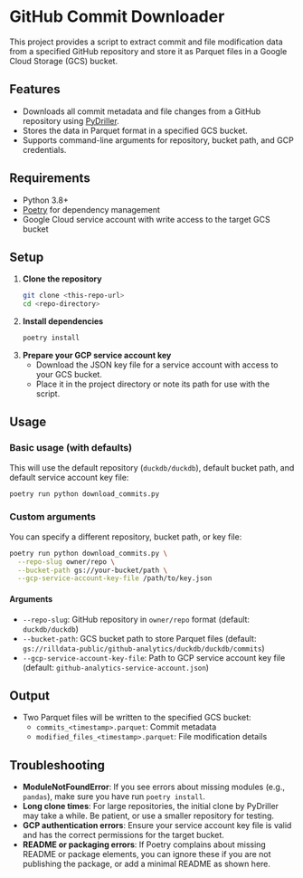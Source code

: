 # GitHub Commit Downloader

This project provides a script to extract commit and file modification data from a specified GitHub repository and store it as Parquet files in a Google Cloud Storage (GCS) bucket.

## Features

- Downloads all commit metadata and file changes from a GitHub repository using [PyDriller](https://github.com/ishepard/pydriller).
- Stores the data in Parquet format in a specified GCS bucket.
- Supports command-line arguments for repository, bucket path, and GCP credentials.

## Requirements

- Python 3.8+
- [Poetry](https://python-poetry.org/) for dependency management
- Google Cloud service account with write access to the target GCS bucket

## Setup

1. **Clone the repository**
   ```sh
   git clone <this-repo-url>
   cd <repo-directory>
   ```
2. **Install dependencies**
   ```sh
   poetry install
   ```
3. **Prepare your GCP service account key**
   - Download the JSON key file for a service account with access to your GCS bucket.
   - Place it in the project directory or note its path for use with the script.

## Usage

### Basic usage (with defaults)

This will use the default repository (`duckdb/duckdb`), default bucket path, and default service account key file:

```sh
poetry run python download_commits.py
```

### Custom arguments

You can specify a different repository, bucket path, or key file:

```sh
poetry run python download_commits.py \
  --repo-slug owner/repo \
  --bucket-path gs://your-bucket/path \
  --gcp-service-account-key-file /path/to/key.json
```

#### Arguments

- `--repo-slug`: GitHub repository in `owner/repo` format (default: `duckdb/duckdb`)
- `--bucket-path`: GCS bucket path to store Parquet files (default: `gs://rilldata-public/github-analytics/duckdb/duckdb/commits`)
- `--gcp-service-account-key-file`: Path to GCP service account key file (default: `github-analytics-service-account.json`)

## Output

- Two Parquet files will be written to the specified GCS bucket:
  - `commits_<timestamp>.parquet`: Commit metadata
  - `modified_files_<timestamp>.parquet`: File modification details

## Troubleshooting

- **ModuleNotFoundError**: If you see errors about missing modules (e.g., `pandas`), make sure you have run `poetry install`.
- **Long clone times**: For large repositories, the initial clone by PyDriller may take a while. Be patient, or use a smaller repository for testing.
- **GCP authentication errors**: Ensure your service account key file is valid and has the correct permissions for the target bucket.
- **README or packaging errors**: If Poetry complains about missing README or package elements, you can ignore these if you are not publishing the package, or add a minimal README as shown here.
